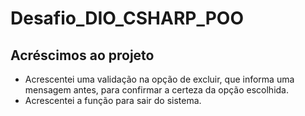 # Desafio_DIO_CSHARP_POO
## Acréscimos ao projeto
- Acrescentei uma validação na opção de excluir, que informa uma mensagem antes, para confirmar a certeza da opção escolhida.
- Acrescentei a função para sair do sistema.
